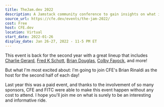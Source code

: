 ```yaml
---
title: TheJam.dev 2022
description: A Jamstack community conference to gain insights on what it means to develop with the Jamstack in 2022.
source_url: https://cfe.dev/events/the-jam-2022/
cost: Free
host: CFE.dev
location: Virtual
start_date: 2022-01-26
display_date: Jan 26-27, 2022 - 11-5 PM ET
---
```


This event is back for the second year with a great lineup that includes [Charlie Gerard](https://twitter.com/devdevcharlie), [Fred K Schott](https://twitter.com/fredkschott), [Brian Douglas](https://twitter.com/bdougieYO), [Colby Fayock](https://twitter.com/colbyfayock), and more!

But what I'm most excited about: I'm going to join CFE's Brian Rinaldi as the host for the second half of each day!

Last year this was a paid event, and thanks to the involvement of so many sponsors, CFE and FITC were able to make this event happen without any cost to attend. I hope you'll join me on what is surely to be an interesting and informative ride.
